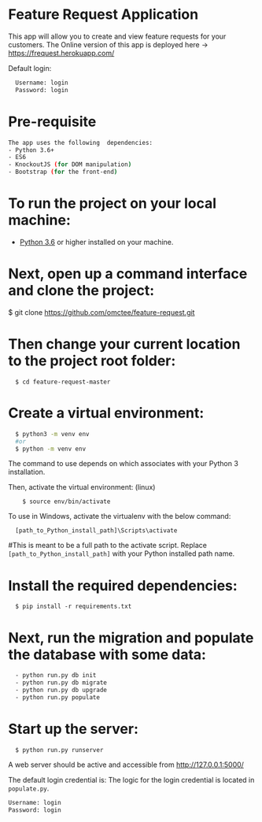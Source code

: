 # Feature Request Application 

This app will allow you to create and view feature requests for your customers. 
The Online version of this app is deployed here -> https://frequest.herokuapp.com/

Default login:

```bash
  Username: login
  Password: login
```
# Pre-requisite

```bash
The app uses the following  dependencies:
- Python 3.6+
- ES6
- KnockoutJS (for DOM manipulation)
- Bootstrap (for the front-end)
```
# To run the project on your local machine:
 - [Python 3.6](https://www.python.org/downloads/) or higher installed on your machine.

# Next, open up a command interface and clone the project:

  $ git clone https://github.com/omctee/feature-request.git


# Then change your current location to the project root folder:
```
  $ cd feature-request-master
```
# Create a virtual environment:
```bash
  $ python3 -m venv env
  #or
  $ python -m venv env
```
The command to use depends on which associates with your Python 3 installation.

Then, activate the virtual environment: (linux)

```
    $ source env/bin/activate
```
To use in Windows, activate the virtualenv with the below command:
```
  [path_to_Python_install_path]\Scripts\activate
```
#This is meant to be a full path to the activate script. Replace `[path_to_Python_install_path]` with  your Python installed path name.

# Install the required dependencies:
```
  $ pip install -r requirements.txt
```

# Next, run the migration and populate the database with some data:
```bash
  - python run.py db init 
  - python run.py db migrate 
  - python run.py db upgrade
  - python run.py populate
```
# Start up the server:
```
  $ python run.py runserver
```
A web server should be active and accessible from http://127.0.0.1:5000/  

The default login credential is:
The logic for the login credential is located in ``populate.py``.

```bash
Username: login
Password: login
```
